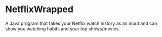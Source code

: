 # NetflixWrapped
A Java program that takes your Netflix watch history as an input and can show you watching habits and your top shows/movies.

